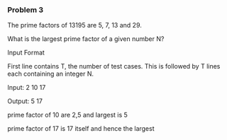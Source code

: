 ### Problem 3

The prime factors of  13195 are 5, 7, 13 and 29.

What is the largest prime factor of a given number N?

Input Format

First line contains T, the number of test cases. This is followed by  T lines each containing an integer N.

Input: 
2
10
17

Output:
5
17

prime factor of 10 are 2,5 and largest is 5

prime factor of 17 is 17 itself and hence the largest